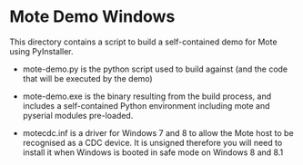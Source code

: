# Mote Demo Windows

This directory contains a script to build a self-contained demo for Mote using PyInstaller.

* mote-demo.py is the python script used to build against (and the code that will be executed by the demo)

* mote-demo.exe is the binary resulting from the build process, and includes a self-contained Python environment including mote and pyserial modules pre-loaded.

* motecdc.inf is a driver for Windows 7 and 8 to allow the Mote host to be recognised as a CDC device. It is unsigned therefore you will need to install it when Windows is booted in safe mode on Windows 8 and 8.1

